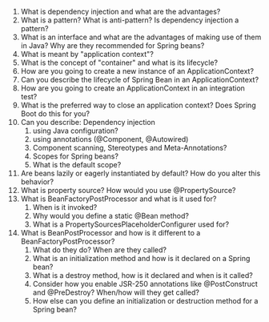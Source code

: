 1) What is dependency injection and what are the advantages?
2) What is a pattern? What is anti-pattern? Is dependency injection a pattern?
3) What is an interface and what are the advantages of making use of them in Java?
   Why are they recommended for Spring beans?
4) What is meant by "application context"?
5) What is the concept of "container" and what is its lifecycle?
6) How are you going to create a new instance of an ApplicationContext?
7) Can you describe the lifecycle of Spring Bean in an ApplicationContext?
8) How are you going to create an ApplicationContext in an integration test?
9) What is the preferred way to close an application context? Does Spring Boot do this for you?
10) Can you describe: Dependency injection
    1) using Java configuration?
    2) using annotations (@Component, @Autowired)
    3) Component scanning, Stereotypes and Meta-Annotations?
    4) Scopes for Spring beans?
    5) What is the default scope?
11) Are beans lazily or eagerly instantiated by default? How do you alter this behavior?
12) What is property source? How would you use @PropertySource?
13) What is BeanFactoryPostProcessor and what is it used for?
    1) When is it invoked?
    2) Why would you define a static @Bean method?
    3) What is a PropertySourcesPlaceholderConfigurer used for?
14) What is BeanPostProcessor and how is it different to a BeanFactoryPostProcessor?
    1) What do they do? When are they called?
    2) What is an initialization method and how is it declared on a Spring bean?
    3) What is a destroy method, how is it declared and when is it called?
    4) Consider how you enable JSR-250 annotations like @PostConstruct and @PreDestroy? When/how will they get called? 
    5) How else can you define an initialization or destruction method for a Spring bean?